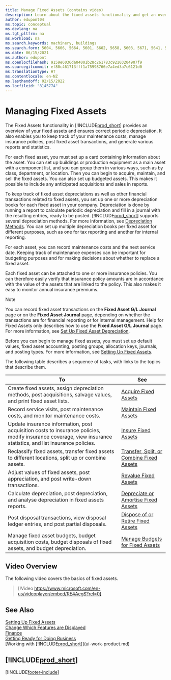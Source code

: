 ```yaml
---
title: Manage Fixed Assets (contains video)
description: Learn about the fixed assets functionality and get an overview of how to work with and manage your fixed assets.
author: edupont04
ms.topic: conceptual
ms.devlang: na
ms.tgt_pltfrm: na
ms.workload: na
ms.search.keywords: machinery, buildings
ms.search.form: 5604, 5606, 5664, 5601, 5602, 5658, 5603, 5671, 5641, 5634, 5649, 5622, 5650
ms.date: 06/15/2021
ms.author: edupont
ms.openlocfilehash: 9159e6036da04001b28c261783c92103204907f9
ms.sourcegitcommit: ef80c461713fff1a75998766e7a4ed3a7c6121d0
ms.translationtype: HT
ms.contentlocale: en-NZ
ms.lasthandoff: 02/15/2022
ms.locfileid: "8145774"
---
```

# <a name="managing-fixed-assets"></a>Managing Fixed Assets

The Fixed Assets functionality in [!INCLUDE[prod_short](includes/prod_short.md)] provides an overview of your fixed assets and ensures correct periodic depreciation. It also enables you to keep track of your maintenance costs, manage insurance policies, post fixed asset transactions, and generate various reports and statistics.

For each fixed asset, you must set up a card containing information about the asset. You can set up buildings or production equipment as a main asset with a component list, and you can group them in various ways, such as by class, department, or location. Then you can begin to acquire, maintain, and sell the fixed assets. You can also set up budgeted assets. This makes it possible to include any anticipated acquisitions and sales in reports.

To keep track of fixed asset depreciations as well as other financial transactions related to fixed assets, you set up one or more depreciation books for each fixed asset in your company. Depreciation is done by running a report to calculate periodic depreciation and fill in a journal with the resulting entries, ready to be posted. [!INCLUDE[prod_short](includes/prod_short.md)] supports several depreciation methods. For more information, see [Depreciation Methods](fa-depreciation-methods.md). You can set up multiple depreciation books per fixed asset for different purposes, such as one for tax reporting and another for internal reporting.

For each asset, you can record maintenance costs and the next service date. Keeping track of maintenance expenses can be important for budgeting purposes and for making decisions about whether to replace a fixed asset.

Each fixed asset can be attached to one or more insurance policies. You can therefore easily verify that insurance policy amounts are in accordance with the value of the assets that are linked to the policy. This also makes it easy to monitor annual insurance premiums.

> [!NOTE]  
>   You can record fixed asset transactions on the **Fixed Asset G/L Journal** page or on the **Fixed Asset Journal** page, depending on whether the transactions are for financial reporting or for internal management. Help for Fixed Assets only describes how to use the **Fixed Asset G/L Journal** page. For more information, see [Set Up Fixed Asset Depreciation](fa-how-setup-depreciation.md).

Before you can begin to manage fixed assets, you must set up default values, fixed asset accounting, posting groups, allocation keys, journals, and posting types. For more information, see [Setting Up Fixed Assets](fa-setup.md).

The following table describes a sequence of tasks, with links to the topics that describe them.

| To | See |
| --- | --- |
| Create fixed assets, assign depreciation methods, post acquisitions, salvage values, and print fixed asset lists. |[Acquire Fixed Assets](fa-how-acquire.md) |
| Record service visits, post maintenance costs, and monitor maintenance costs. |[Maintain Fixed Assets](fa-how-maintain.md) |
| Update insurance information, post acquisition costs to insurance policies, modify insurance coverage, view insurance statistics, and list insurance policies. |[Insure Fixed Assets](fa-how-insure.md) |
| Reclassify fixed assets, transfer fixed assets to different locations, split up or combine assets. |[Transfer, Split, or Combine Fixed Assets](fa-how-trans-split-combine.md) |
| Adjust values of fixed assets, post appreciation, and post write-down transactions. |[Revalue Fixed Assets](fa-how-revalue.md) |
| Calculate depreciation, post depreciation, and analyse depreciation in fixed assets reports. |[Depreciate or Amortise Fixed Assets](fa-how-depreciate-amortize.md) |
| Post disposal transactions, view disposal ledger entries, and post partial disposals. |[Dispose of or Retire Fixed Assets](fa-how-dispose-retire.md) |
| Manage fixed asset budgets, budget acquisition costs, budget disposals of fixed assets, and budget depreciation. |[Manage Budgets for Fixed Assets](fa-how-manage-budgets.md) |

## <a name="video-overview"></a>Video Overview
The following video covers the basics of fixed assets.

> [!Video https://www.microsoft.com/en-us/videoplayer/embed/RE4AegS?rel=0]

## <a name="see-also"></a>See Also
[Setting Up Fixed Assets](fa-setup.md)  
[Change Which Features are Displayed](ui-experiences.md)  
[Finance](finance.md)  
[Getting Ready for Doing Business](ui-get-ready-business.md)  
[Working with [!INCLUDE[prod_short](includes/prod_short.md)]](ui-work-product.md)

## [!INCLUDE[prod_short](includes/free_trial_md.md)]  
 


[!INCLUDE[footer-include](includes/footer-banner.md)]
